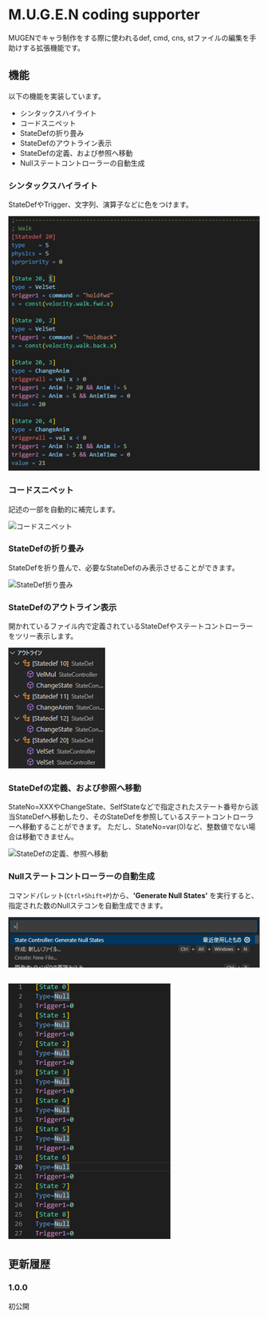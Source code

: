 # M.U.G.E.N coding supporter

MUGENでキャラ制作をする際に使われるdef, cmd, cns, stファイルの編集を手助けする拡張機能です。

## 機能

以下の機能を実装しています。
* シンタックスハイライト
* コードスニペット
* StateDefの折り畳み
* StateDefのアウトライン表示
* StateDefの定義、および参照へ移動
* Nullステートコントローラーの自動生成

### **シンタックスハイライト**
StateDefやTrigger、文字列、演算子などに色をつけます。

![シンタックスハイライト](images/Syntax%20Highlight.png)

### **コードスニペット**
記述の一部を自動的に補完します。

![コードスニペット](images/Code%20Snippet.gif)

### **StateDefの折り畳み**
StateDefを折り畳んで、必要なStateDefのみ表示させることができます。

![StateDef折り畳み](images/StateDef%20Folding.gif)

### **StateDefのアウトライン表示**
開かれているファイル内で定義されているStateDefやステートコントローラーをツリー表示します。

![StateDefアウトライン](images/StateDef%20Outline.png)

### **StateDefの定義、および参照へ移動**

StateNo=XXXやChangeState、SelfStateなどで指定されたステート番号から該当StateDefへ移動したり、そのStateDefを参照しているステートコントローラーへ移動することができます。
ただし、StateNo=var(0)など、整数値でない場合は移動できません。

![StateDefの定義、参照へ移動](images/Go%20to%20Definition%20Reference.gif)

### **Nullステートコントローラーの自動生成**

コマンドパレット(`Ctrl+Shift+P`)から、**'Generate Null States'**
を実行すると、指定された数のNullステコンを自動生成できます。

![Nullステコン自動生成](images/Generate%20Null.gif)

![生成されたNullステコン](images/Null%20StateControllers.png)
---

## 更新履歴

### 1.0.0

初公開
